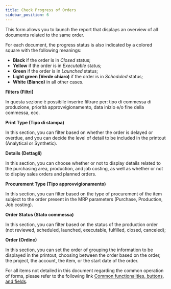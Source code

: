 ```yaml
---
title: Check Progress of Orders
sidebar_position: 6
---
```


This form allows you to launch the report that displays an overview of all documents related to the same order.

For each document, the progress status is also indicated by a colored square with the following meanings:

- **Black** if the order is in *Closed* status;
- **Yellow** if the order is in *Executable* status;
- **Green** if the order is in *Launched* status;
- **Light green (Verde chiaro)** if the order is in *Scheduled* status;
- **White (Bianco)** in all other cases.

**Filters (Filtri)**

In questa sezione è possibile inserire filtrare per: tipo di commessa di produzione, priorità approvvigionamento, data inizio e/o fine della commessa, ecc. 

**Print Type (Tipo di stampa)**

In this section, you can filter based on whether the order is delayed or overdue, and you can decide the level of detail to be included in the printout (Analytical or Synthetic).

**Details (Dettagli)**

In this section, you can choose whether or not to display details related to the purchasing area, production, and job costing, as well as whether or not to display sales orders and planned orders.

**Procurement Type (Tipo approvvigionamento)**

In this section, you can filter based on the type of procurement of the item subject to the order present in the MRP parameters (Purchase, Production, Job costing).

**Order Status (Stato commessa)**

In this section, you can filter based on the status of the production order (not reviewed, scheduled, launched, executable, fulfilled, closed, canceled);

**Order (Ordine)**

In this section, you can set the order of grouping the information to be displayed in the printout, choosing between the order based on the order, the project, the account, the item, or the start date of the order.

For all items not detailed in this document regarding the common operation of forms, please refer to the following link [Common functionalities, buttons, and fields](/docs/guide/common).